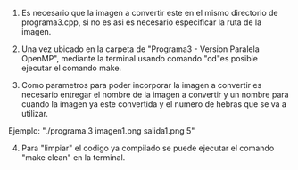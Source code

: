 1. Es necesario que la imagen a convertir este en el mismo directorio de programa3.cpp, si no es asi es necesario especificar la ruta de la imagen.

2. Una vez ubicado en la carpeta de "Programa3 - Version Paralela OpenMP", mediante la terminal usando comando "cd"es posible ejecutar el comando make.

3. Como parametros para poder incorporar la imagen a convertir es necesario entregar el nombre de la imagen a convertir y un nombre para cuando la imagen ya este convertida y el numero de hebras que se va a utilizar. 
  
  Ejemplo: "./programa.3 imagen1.png salida1.png 5"

4. Para "limpiar" el codigo ya compilado se puede ejecutar el comando "make clean" en la terminal.
